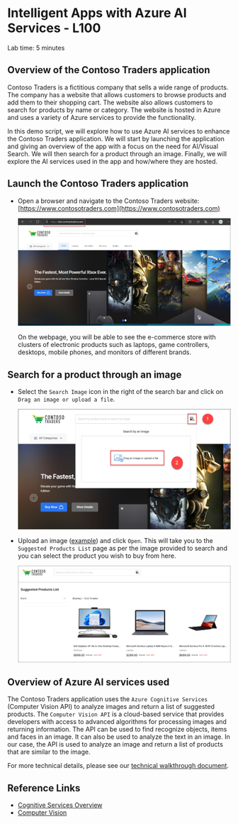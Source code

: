 # Intelligent Apps with Azure AI Services - L100

Lab time: 5 minutes

## Overview of the Contoso Traders application

Contoso Traders is a fictitious company that sells a wide range of products. The company has a website that allows customers to browse products and add them to their shopping cart. The website also allows customers to search for products by name or category. The website is hosted in Azure and uses a variety of Azure services to provide the functionality.

In this demo script, we will explore how to use Azure AI services to enhance the Contoso Traders application. We will start by launching the application and giving an overview of the app with a focus on the need for AI/Visual Search. We will then search for a product through an image. Finally, we will explore the AI services used in the app and how/where they are hosted.

## Launch the Contoso Traders application

* Open a browser and navigate to the Contoso Traders website: [https://www.contosotraders.com](https://www.contosotraders.com)

  ![Contoso Traders website](./media/landing-page.png)

  On the webpage, you will be able to see the e-commerce store with clusters of electronic products such as laptops, game controllers, desktops, mobile phones, and monitors of different brands.

## Search for a product through an image

* Select the `Search Image` icon in the right of the search bar and click on `Drag an image or upload a file`.

   ![image](./media/drag-an-image.png)

* Upload an image ([example](./media/laptop-example.jpg)) and click `Open`. This will take you to the `Suggested Products List` page as per the image provided to search and you can select the product you wish to buy from here.

   ![image](./media/suggested-products.png)

## Overview of Azure AI services used

The Contoso Traders application uses the `Azure Cognitive Services` (Computer Vision API) to analyze images and return a list of suggested products. The `Computer Vision API` is a cloud-based service that provides developers with access to advanced algorithms for processing images and returning information. The API can be used to find recognize objects, items and faces in an image. It can also be used to analyze the text in an image. In our case, the API is used to analyze an image and return a list of products that are similar to the image.

For more technical details, please see our [technical walkthrough document](./technical-walkthrough.md).

## Reference Links

* [Cognitive Services Overview](https://learn.microsoft.com/en-us/azure/cognitive-services/computer-vision/overview)
* [Computer Vision](https://learn.microsoft.com/en-us/azure/cognitive-services/computer-vision/overview)
